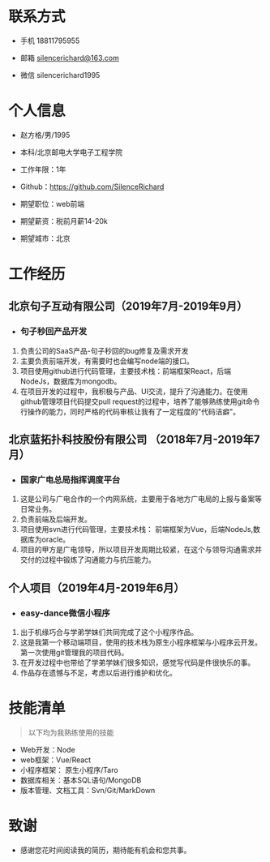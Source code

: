 
# 联系方式

- 手机 18811795955
  
- 邮箱 silencerichard@163.com

- 微信 silencerichard1995

# 个人信息

- 赵方格/男/1995

- 本科/北京邮电大学电子工程学院
  
- 工作年限：1年
  
- Github：<https://github.com/SilenceRichard>

- 期望职位：web前端

- 期望薪资：税前月薪14-20k

- 期望城市：北京

# 工作经历

## 北京句子互动有限公司（2019年7月-2019年9月）

- ### 句子秒回产品开发

1. 负责公司的SaaS产品-句子秒回的bug修复及需求开发
2. 主要负责前端开发，有需要时也会编写node端的接口。
3. 项目使用github进行代码管理，主要技术栈：前端框架React，后端NodeJs，数据库为mongodb。
4. 在项目开发的过程中，我积极与产品、UI交流，提升了沟通能力。在使用github管理项目代码提交pull request的过程中，培养了能够熟练使用git命令行操作的能力，同时严格的代码审核让我有了一定程度的"代码洁癖"。

## 北京蓝拓扑科技股份有限公司 （2018年7月-2019年7月）

- ### 国家广电总局指挥调度平台

1. 这是公司与广电合作的一个内网系统，主要用于各地方广电局的上报与备案等日常业务。
2. 负责前端及后端开发。
3. 项目使用svn进行代码管理，主要技术栈： 前端框架为Vue，后端NodeJs,数据库为oracle。
4. 项目的甲方是广电领导，所以项目开发周期比较紧，在这个与领导沟通需求并交付的过程中锻炼了沟通能力与抗压能力。

## 个人项目（2019年4月-2019年6月）

- ### easy-dance微信小程序

1. 出于机缘巧合与学弟学妹们共同完成了这个小程序作品。
2. 这是我第一个移动端项目，使用的技术栈为原生小程序框架与小程序云开发。第一次使用git管理我的项目代码。
3. 在开发过程中也带给了学弟学妹们很多知识，感觉写代码是件很快乐的事。
4. 作品存在遗憾与不足，考虑以后进行维护和优化。

# 技能清单

>以下均为我熟练使用的技能

- Web开发：Node
- web框架：Vue/React
- 小程序框架： 原生小程序/Taro
- 数据库相关：基本SQL语句/MongoDB
- 版本管理、文档工具：Svn/Git/MarkDown

# 致谢

- 感谢您花时间阅读我的简历，期待能有机会和您共事。
